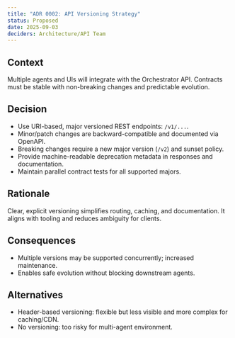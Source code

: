 ```yaml
---
title: "ADR 0002: API Versioning Strategy"
status: Proposed
date: 2025-09-03
deciders: Architecture/API Team
---
```


## Context
Multiple agents and UIs will integrate with the Orchestrator API. Contracts must be stable with non-breaking changes and predictable evolution.

## Decision
- Use URI-based, major versioned REST endpoints: `/v1/...`.
- Minor/patch changes are backward-compatible and documented via OpenAPI.
- Breaking changes require a new major version (`/v2`) and sunset policy.
- Provide machine-readable deprecation metadata in responses and documentation.
- Maintain parallel contract tests for all supported majors.

## Rationale
Clear, explicit versioning simplifies routing, caching, and documentation. It aligns with tooling and reduces ambiguity for clients.

## Consequences
- Multiple versions may be supported concurrently; increased maintenance.
- Enables safe evolution without blocking downstream agents.

## Alternatives
- Header-based versioning: flexible but less visible and more complex for caching/CDN.
- No versioning: too risky for multi-agent environment.